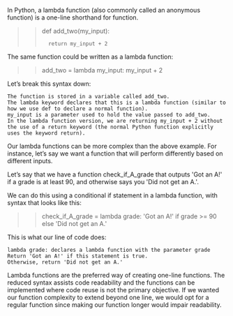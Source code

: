 In Python, a lambda function (also commonly called an anonymous function) is a one-line shorthand for function. 

>> def add_two(my_input):
>>
>> 
>>       return my_input + 2

The same function could be written as a lambda function:

>> add_two = lambda my_input: my_input + 2

Let’s break this syntax down:

    The function is stored in a variable called add_two.
    The lambda keyword declares that this is a lambda function (similar to how we use def to declare a normal function).
    my_input is a parameter used to hold the value passed to add_two.
    In the lambda function version, we are returning my_input + 2 without the use of a return keyword (the normal Python function explicitly uses the keyword return).

Our lambda functions can be more complex than the above example. For instance, let’s say we want a function that will perform differently based on different inputs.

Let’s say that we have a function check_if_A_grade that outputs 'Got an A!' if a grade is at least 90, and otherwise says you 'Did not get an A.'.

We can do this using a conditional if statement in a lambda function, with syntax that looks like this:

>> check_if_A_grade = lambda grade: 'Got an A!' if grade >= 90 else 'Did not get an A.'

This is what our line of code does:

    lambda grade: declares a lambda function with the parameter grade
    Return 'Got an A!' if this statement is true.
    Otherwise, return 'Did not get an A.'

Lambda functions are the preferred way of creating one-line functions. The reduced syntax assists code readability and the functions can be implemented where code reuse is not the primary objective. If we wanted our function complexity to extend beyond one line, we would opt for a regular function since making our function longer would impair readability. 


